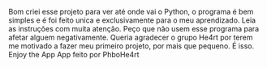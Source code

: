 Bom criei esse projeto para ver até onde vai o Python, o programa é bem simples e é foi feito unica e exclusivamente para o meu aprendizado. Leia as instruções com muita atenção. Peço que não usem esse programa para afetar alguem negativamente. Queria agradecer o grupo He4rt por terem me motivado a fazer meu primeiro projeto, por mais que pequeno. É isso.
Enjoy the App
App feito por PhboHe4rt
